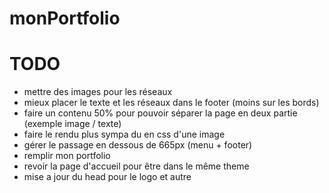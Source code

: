 monPortfolio
============

TODO
====
- mettre des images pour les réseaux
- mieux placer le texte et les réseaux dans le footer (moins sur les bords)
- faire un contenu 50% pour pouvoir séparer la page en deux partie (exemple image / texte)
- faire le rendu plus sympa du en css d'une image
- gérer le passage en dessous de 665px (menu + footer)
- remplir mon portfolio
- revoir la page d'accueil pour être dans le même theme
- mise a jour du head pour le logo et autre
